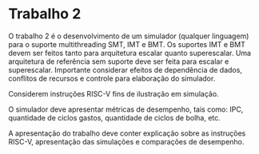 # Trabalho 2

O trabalho 2 é o desenvolvimento de um simulador (qualquer linguagem) para o suporte multithreading SMT, IMT e BMT. Os suportes IMT e BMT devem ser feitos tanto para arquitetura escalar quanto superescalar. Uma arquitetura de referência sem suporte deve ser feita para escalar e superescalar. Importante considerar efeitos de dependência de dados, conflitos de recursos e controle para elaboração do simulador.

Considerem instruções RISC-V fins de ilustração em simulação.

O simulador deve apresentar métricas de desempenho, tais como: IPC, quantidade de ciclos gastos, quantidade de ciclos de bolha, etc.

A apresentação do trabalho deve conter explicação sobre as instruções RISC-V, apresentação das simulações e comparações de desempenho.

